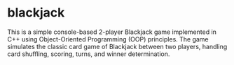 # blackjack
This is a simple console-based 2-player Blackjack game implemented in C++ using Object-Oriented Programming (OOP) principles. The game simulates the classic card game of Blackjack between two players, handling card shuffling, scoring, turns, and winner determination.
